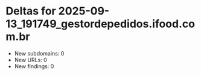 # Deltas for 2025-09-13_191749_gestordepedidos.ifood.com.br
- New subdomains: 0
- New URLs: 0
- New findings: 0

